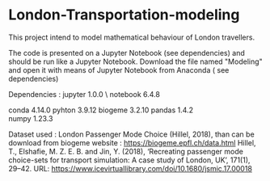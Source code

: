 # London-Transportation-modeling
This project intend to model mathematical behaviour of London travellers.

The code is presented on a Jupyter Notebook (see dependencies) and should be run like a Jupyter Notebook.
Download the file named "Modeling" and open it with means of Jupyter Notebook from Anaconda ( see dependencies)








Dependencies : 
  jupyter                       1.0.0 \\
  notebook                      6.4.8
  
  
  conda                         4.14.0
  pyhton                        3.9.12
  biogeme                       3.2.10
  pandas                        1.4.2                               
  numpy                         1.23.3
  

Dataset used : London Passenger Mode Choice (Hillel, 2018), than can be download from biogeme website : https://biogeme.epfl.ch/data.html
Hillel, T., Elshafie, M. Z. E. B. and Jin, Y. (2018), ‘Recreating passenger mode choice-sets for transport simulation: A case study of London, UK’, 171(1), 29–42.
URL: https://www.icevirtuallibrary.com/doi/10.1680/jsmic.17.00018


  
